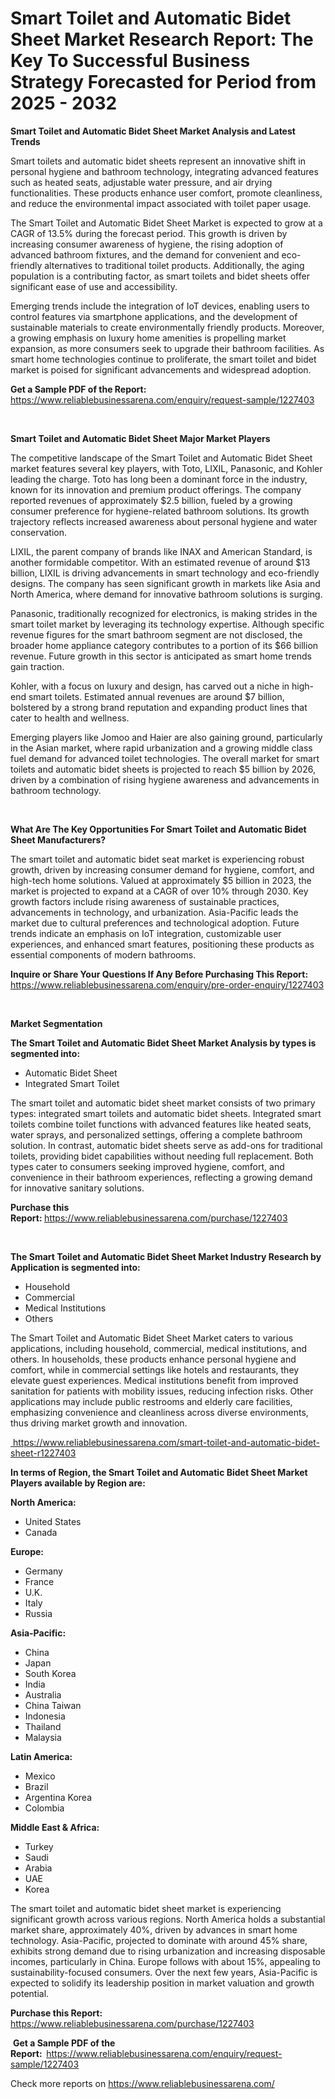 <p><h1>Smart Toilet and Automatic Bidet Sheet Market Research Report: The Key To Successful Business Strategy Forecasted for Period from 2025 - 2032</h1></p><p><strong>Smart Toilet and Automatic Bidet Sheet Market Analysis and Latest Trends</strong></p>
<p><p>Smart toilets and automatic bidet sheets represent an innovative shift in personal hygiene and bathroom technology, integrating advanced features such as heated seats, adjustable water pressure, and air drying functionalities. These products enhance user comfort, promote cleanliness, and reduce the environmental impact associated with toilet paper usage.</p><p>The Smart Toilet and Automatic Bidet Sheet Market is expected to grow at a CAGR of 13.5% during the forecast period. This growth is driven by increasing consumer awareness of hygiene, the rising adoption of advanced bathroom fixtures, and the demand for convenient and eco-friendly alternatives to traditional toilet products. Additionally, the aging population is a contributing factor, as smart toilets and bidet sheets offer significant ease of use and accessibility.</p><p>Emerging trends include the integration of IoT devices, enabling users to control features via smartphone applications, and the development of sustainable materials to create environmentally friendly products. Moreover, a growing emphasis on luxury home amenities is propelling market expansion, as more consumers seek to upgrade their bathroom facilities. As smart home technologies continue to proliferate, the smart toilet and bidet market is poised for significant advancements and widespread adoption.</p></p>
<p><strong>Get a Sample PDF of the Report:&nbsp;</strong> <a href="https://www.reliablebusinessarena.com/enquiry/request-sample/1227403?utm_campaign=2987&utm_medium=2&utm_source=Github&utm_content=ia&utm_term=05042025&utm_id=smart-toilet-and-automatic-bidet-sheet">https://www.reliablebusinessarena.com/enquiry/request-sample/1227403</a></p>
<p>&nbsp;</p>
<p><strong>Smart Toilet and Automatic Bidet Sheet Major Market Players</strong></p>
<p><p>The competitive landscape of the Smart Toilet and Automatic Bidet Sheet market features several key players, with Toto, LIXIL, Panasonic, and Kohler leading the charge. Toto has long been a dominant force in the industry, known for its innovation and premium product offerings. The company reported revenues of approximately $2.5 billion, fueled by a growing consumer preference for hygiene-related bathroom solutions. Its growth trajectory reflects increased awareness about personal hygiene and water conservation.</p><p>LIXIL, the parent company of brands like INAX and American Standard, is another formidable competitor. With an estimated revenue of around $13 billion, LIXIL is driving advancements in smart technology and eco-friendly designs. The company has seen significant growth in markets like Asia and North America, where demand for innovative bathroom solutions is surging.</p><p>Panasonic, traditionally recognized for electronics, is making strides in the smart toilet market by leveraging its technology expertise. Although specific revenue figures for the smart bathroom segment are not disclosed, the broader home appliance category contributes to a portion of its $66 billion revenue. Future growth in this sector is anticipated as smart home trends gain traction.</p><p>Kohler, with a focus on luxury and design, has carved out a niche in high-end smart toilets. Estimated annual revenues are around $7 billion, bolstered by a strong brand reputation and expanding product lines that cater to health and wellness.</p><p>Emerging players like Jomoo and Haier are also gaining ground, particularly in the Asian market, where rapid urbanization and a growing middle class fuel demand for advanced toilet technologies. The overall market for smart toilets and automatic bidet sheets is projected to reach $5 billion by 2026, driven by a combination of rising hygiene awareness and advancements in bathroom technology.</p></p>
<p>&nbsp;</p>
<p><strong>What Are The Key Opportunities For Smart Toilet and Automatic Bidet Sheet Manufacturers?</strong></p>
<p><p>The smart toilet and automatic bidet seat market is experiencing robust growth, driven by increasing consumer demand for hygiene, comfort, and high-tech home solutions. Valued at approximately $5 billion in 2023, the market is projected to expand at a CAGR of over 10% through 2030. Key growth factors include rising awareness of sustainable practices, advancements in technology, and urbanization. Asia-Pacific leads the market due to cultural preferences and technological adoption. Future trends indicate an emphasis on IoT integration, customizable user experiences, and enhanced smart features, positioning these products as essential components of modern bathrooms.</p></p>
<p><strong>Inquire or Share Your Questions If Any Before Purchasing This Report:</strong> <a href="https://www.reliablebusinessarena.com/enquiry/pre-order-enquiry/1227403?utm_campaign=2987&utm_medium=2&utm_source=Github&utm_content=ia&utm_term=05042025&utm_id=smart-toilet-and-automatic-bidet-sheet">https://www.reliablebusinessarena.com/enquiry/pre-order-enquiry/1227403</a></p>
<p>&nbsp;</p>
<p><strong>Market Segmentation</strong></p>
<p><strong>The Smart Toilet and Automatic Bidet Sheet Market Analysis by types is segmented into:</strong></p>
<p><ul><li>Automatic Bidet Sheet</li><li>Integrated Smart Toilet</li></ul></p>
<p><p>The smart toilet and automatic bidet sheet market consists of two primary types: integrated smart toilets and automatic bidet sheets. Integrated smart toilets combine toilet functions with advanced features like heated seats, water sprays, and personalized settings, offering a complete bathroom solution. In contrast, automatic bidet sheets serve as add-ons for traditional toilets, providing bidet capabilities without needing full replacement. Both types cater to consumers seeking improved hygiene, comfort, and convenience in their bathroom experiences, reflecting a growing demand for innovative sanitary solutions.</p></p>
<p><strong>Purchase this Report:&nbsp;</strong><a href="https://www.reliablebusinessarena.com/purchase/1227403?utm_campaign=2987&utm_medium=2&utm_source=Github&utm_content=ia&utm_term=05042025&utm_id=smart-toilet-and-automatic-bidet-sheet">https://www.reliablebusinessarena.com/purchase/1227403</a></p>
<p>&nbsp;</p>
<p><strong>The Smart Toilet and Automatic Bidet Sheet Market Industry Research by Application is segmented into:</strong></p>
<p><ul><li>Household</li><li>Commercial</li><li>Medical Institutions</li><li>Others</li></ul></p>
<p><p>The Smart Toilet and Automatic Bidet Sheet Market caters to various applications, including household, commercial, medical institutions, and others. In households, these products enhance personal hygiene and comfort, while in commercial settings like hotels and restaurants, they elevate guest experiences. Medical institutions benefit from improved sanitation for patients with mobility issues, reducing infection risks. Other applications may include public restrooms and elderly care facilities, emphasizing convenience and cleanliness across diverse environments, thus driving market growth and innovation.</p></p>
<p><a href="https://www.reliablebusinessarena.com/smart-toilet-and-automatic-bidet-sheet-r1227403?utm_campaign=2987&utm_medium=2&utm_source=Github&utm_content=ia&utm_term=05042025&utm_id=smart-toilet-and-automatic-bidet-sheet">&nbsp;https://www.reliablebusinessarena.com/smart-toilet-and-automatic-bidet-sheet-r1227403</a></p>
<p><strong>In terms of Region, the Smart Toilet and Automatic Bidet Sheet Market Players available by Region are:</strong></p>
<p>
    <p> <strong> North America: </strong>
        <ul>
            <li>United States</li>
            <li>Canada</li>
        </ul>
        </p> 
    <p> <strong> Europe: </strong>
        <ul>
            <li>Germany</li>
            <li>France</li>
            <li>U.K.</li>
            <li>Italy</li>
            <li>Russia</li>
        </ul>
        </p> 
    <p> <strong> Asia-Pacific: </strong>
        <ul>
            <li>China</li>
            <li>Japan</li>
            <li>South Korea</li>
            <li>India</li>
            <li>Australia</li>
            <li>China Taiwan</li>
            <li>Indonesia</li>
            <li>Thailand</li>
            <li>Malaysia</li>
        </ul>
        </p> 
    <p> <strong> Latin America: </strong>
        <ul>
            <li>Mexico</li>
            <li>Brazil</li>
            <li>Argentina Korea</li>
            <li>Colombia</li>
        </ul>
        </p> 
    <p> <strong> Middle East & Africa: </strong>
        <ul>
            <li>Turkey</li>
            <li>Saudi</li>
            <li>Arabia</li>
            <li>UAE</li>
            <li>Korea</li>
        </ul>
    </p>
    </p>
<p><p>The smart toilet and automatic bidet sheet market is experiencing significant growth across various regions. North America holds a substantial market share, approximately 40%, driven by advances in smart home technology. Asia-Pacific, projected to dominate with around 45% share, exhibits strong demand due to rising urbanization and increasing disposable incomes, particularly in China. Europe follows with about 15%, appealing to sustainability-focused consumers. Over the next few years, Asia-Pacific is expected to solidify its leadership position in market valuation and growth potential.</p></p>
<p><strong>Purchase this Report: </strong><a href="https://www.reliablebusinessarena.com/purchase/1227403?utm_campaign=2987&utm_medium=2&utm_source=Github&utm_content=ia&utm_term=05042025&utm_id=smart-toilet-and-automatic-bidet-sheet">https://www.reliablebusinessarena.com/purchase/1227403</a></p>
<p>&nbsp;<strong>Get a Sample PDF of the Report:&nbsp;&nbsp;</strong><a href="https://www.reliablebusinessarena.com/enquiry/request-sample/1227403?utm_campaign=2987&utm_medium=2&utm_source=Github&utm_content=ia&utm_term=05042025&utm_id=smart-toilet-and-automatic-bidet-sheet">https://www.reliablebusinessarena.com/enquiry/request-sample/1227403</a></p>
<p><strong></strong></p>
<p>Check more reports on <a href="https://www.reliablebusinessarena.com/?utm_campaign=2987&utm_medium=2&utm_source=Github&utm_content=ia&utm_term=05042025&utm_id=smart-toilet-and-automatic-bidet-sheet">https://www.reliablebusinessarena.com/</a></p>